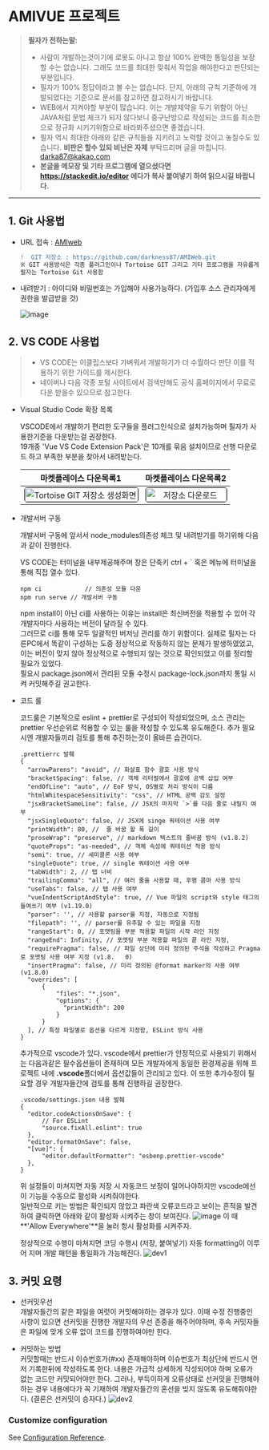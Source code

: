 # AMIVUE 프로젝트

> **필자가 전하는말:**
> - 사람이 개발하는것이기에 로봇도 아니고 항상 100% 완벽한 통일성을 보장할 수는 없습니다. 그래도 코드를 최대한 맞춰서 작업을 해야한다고 판단되는 부분입니다.
> - 필자가 100% 정답이라고 볼 수는 없습니다. 단지, 아래의 규칙 기준하에 개발되었다는 기준으로 문서를 참고하면 참고하시기 바랍니다.
> - WEB에서 지켜야할 부분이 많습니다. 이는 개발제약을 두기 위함이 아닌 JAVA처럼 문법 체크가 되지 않다보니 중구난방으로 작성되는 코드를 최소한으로 정규화 시키기위함으로 바라봐주셨으면 좋겠습니다.
> - 필자 역시 최대한 아래와 같은 규칙들을 지키려고 노력할 것이고 놓칠수도 있습니다. **비판은 할수 있되 비난은 자제** 부탁드리며 글을 마칩니다.   darka87@kakao.com
> - **본글을 메모장 및 기타 프로그램에 열으셨다면 https://stackedit.io/editor 에다가 복사 붙여넣기 하여 읽으시길 바랍니다.**
---

## 1. Git 사용법
- URL 접속 : [AMIweb](https://github.com/darkness87/AMIWeb)
  ```diff
  !  GIT 저장소 : https://github.com/darkness87/AMIWeb.git
  ※ GIT 사용방식은 각종 플러그인이나 Tortoise GIT 그리고 기타 프로그램을 자유롭게 사용한다.
  필자는 Tortoise Git 사용함
  ```

- 내려받기 : 아이디와 비밀번호는 가입해야 사용가능하다. (가입후 소스 관리자에게 권한을 발급받을 것)

  ![image](https://user-images.githubusercontent.com/20449373/108337118-1f02f080-7218-11eb-9091-2f5e6042c026.png)

## 2. VS CODE 사용법
  > - VS CODE는 이클립스보다 가벼워서 개발하기가 더 수월하다 판단 이를 적용하기 위한 가이드를 제시한다.
  > - 네이버나 다음 각종 포털 사이트에서 검색만해도 공식 홈페이지에서 무료로 다운 받을수 있으므로 참고한다.
- Visual Studio Code 확장 목록

  VSCODE에서 개발하기 편리한 도구들을 플러그인식으로 설치가능하며 필자가 사용한기준을 다운받는걸 권장한다.   
  19개중 'Vue VS Code Extension Pack'은 10개를 묶음 설치이므로 선행 다운로드 하고 부족한 부분을 찾아서 내려받는다.

  |마켓플레이스 다운목록1|마켓플레이스 다운목록2|
  |:----------------:|:----------------:|
  |<img src="https://user-images.githubusercontent.com/20449373/108445729-3ab1d980-72a0-11eb-8706-d83fc1c2dcec.png" width="100%" style="border: 1px solid black; border-radius: 5px;" title="Tortoise GIT 저장소 생성화면"></img> | <img src="https://user-images.githubusercontent.com/20449373/108445803-60d77980-72a0-11eb-9e2f-9b086c515716.png" width="100%" style="border: 1px solid black; border-radius: 5px;" title="저장소 다운로드"></img>|

- 개발서버 구동

  개발서버 구동에 앞서서 node_modules의존성 체크 및 내려받기를 하기위해 다음과 같이 진행한다.
  
  VS CODE는 터미널을 내부제공해주며 창은 단축키 ctrl + ` 혹은 메뉴에 터미널을 통해 직접 열수 있다.
  ```
  npm ci			// 의존성 모듈 다운
  npm run serve	// 개발서버 구동
  ```
  npm install이 아닌 ci를 사용하는 이유는 install은 최신버전을 적용할 수 있어 각 개발자마다 사용하는 버전이 달라질 수 있다.   
  그러므로 ci를 통해 모두 일괄적인 버저닝 관리를 하기 위함이다. 실제로 필자는 다른PC에서 똑같이 구성하는 도중 정상적으로 작동하지 않는 문제가 발생하였었고, 이는 버전이 맞지 않아 정상적으로 수행되지 않는 것으로 확인되었고 이를 정리할 필요가 있었다.   
  필요시 package.json에서 관리된 모듈 수정시 package-lock.json까지 통일 시켜 커밋해주길 권고한다.

- 코드 룰

  코드룰은 기본적으로 eslint + prettier로 구성되어 작성되었으며, 소스 관리는 prettier 우선순위로 적용할 수 있는 룰을 작성할 수 있도록 유도해준다. 추가 필요시엔 개발자들끼리 검토를 통해 추진하는것이 올바른 습관이다.

  ```jsonc
  .prettierrc 발췌
  {
	"arrowParens": "avoid", // 화살표 함수 괄호 사용 방식
	"bracketSpacing": false, // 객체 리터럴에서 괄호에 공백 삽입 여부 
	"endOfLine": "auto", // EoF 방식, OS별로 처리 방식이 다름 
	"htmlWhitespaceSensitivity": "css", // HTML 공백 감도 설정
	"jsxBracketSameLine": false, // JSX의 마지막 `>`를 다음 줄로 내릴지 여부 
	"jsxSingleQuote": false, // JSX에 singe 쿼테이션 사용 여부
	"printWidth": 80, //  줄 바꿈 할 폭 길이
	"proseWrap": "preserve", // markdown 텍스트의 줄바꿈 방식 (v1.8.2)
	"quoteProps": "as-needed", // 객체 속성에 쿼테이션 적용 방식
	"semi": true, // 세미콜론 사용 여부
	"singleQuote": true, // single 쿼테이션 사용 여부
	"tabWidth": 2, // 탭 너비 
	"trailingComma": "all", // 여러 줄을 사용할 때, 후행 콤마 사용 방식
	"useTabs": false, // 탭 사용 여부
	"vueIndentScriptAndStyle": true, // Vue 파일의 script와 style 태그의 들여쓰기 여부 (v1.19.0)
	"parser": '', // 사용할 parser를 지정, 자동으로 지정됨
	"filepath": '', // parser를 유추할 수 있는 파일을 지정
	"rangeStart": 0, // 포맷팅을 부분 적용할 파일의 시작 라인 지정
	"rangeEnd": Infinity, // 포맷팅 부분 적용할 파일의 끝 라인 지정,
	"requirePragma": false, // 파일 상단에 미리 정의된 주석을 작성하고 Pragma로 포맷팅 사용 여부 지정 (v1.8.	0)
	"insertPragma": false, // 미리 정의된 @format marker의 사용 여부 (v1.8.0)
	"overrides": [ 
		{
			"files": "*.json",
			"options": {
			  "printWidth": 200
			}
		}
	], // 특정 파일별로 옵션을 다르게 지정함, ESLint 방식 사용
  }
  ```
  추가적으로 vscode가 있다. vscode에서 prettier가 안정적으로 사용되기 위해서는 다음과같은 필수옵션들이 존재하며 모든 개발자에게 동일한 환경제공을 위해 프로젝트 내에 **.vscode**폴더에서 옵션값들이 관리되고 있다. 이 또한 추가수정이 필요할 경우 개발자들간에 검토를 통해 진행하길 권장한다.
  ```jsonc
  .vscode/settings.json 내용 발췌
  {
	"editor.codeActionsOnSave": {
		// For ESLint
		"source.fixAll.eslint": true
	},
	"editor.formatOnSave": false,
	"[vue]": {
		"editor.defaultFormatter": "esbenp.prettier-vscode"
	},
  }
  ```
  위 설정들이 마쳐지면 자동 저장 시 자동코드 보정이 일어나야하지만 vscode에선 이 기능을 수동으로 활성화 시켜줘야한다.   
  일반적으로 키는 방법은 확인되지 않았고 파란색 오류코드라고 보이는 흔적을 발견하여 클릭하면 아래와 같이 활성화 시켜주는 창이 보여진다.
  ![image](https://user-images.githubusercontent.com/20449373/108644696-7abcca80-74f3-11eb-98a7-1e29ee77c7bb.png)
  이 때 **'Allow Everywhere'**을 눌러 항시 활성화를 시켜주자.
 
  정상적으로 수행이 마쳐지면 코딩 수행시 (저장, 붙여넣기) 자동 formatting이 이루어 지며 개발 패턴을 통일화가 가능해진다.
  ![dev1](https://user-images.githubusercontent.com/20449373/108466522-1d443600-72c7-11eb-9b4b-9ac93cf38bec.gif)

## 3. 커밋 요령

- 선커밋우선   
  개발자들간의 같은 파일을 여럿이 커밋해야하는 경우가 있다. 이때 수정 진행중인 사항이 있으면 선커밋을 진행한 개발자의 우선 존중을 해주어야하며, 후속 커밋자들은 파일에 맞게 오류 없이 코드를 진행하여야만 한다.

- 커밋하는 방법   
  커밋할때는 반드시 이슈번호가(#xx) 존재해야하며 이슈번호가 최상단에 반드시 먼저 기록한뒤에 작성하도록 한다. 내용은 가급적 상세하게 작성되어야 하며 오류가 없는 코드만 커밋되어야만 한다. 그러나, 부득이하게 오류상태로 선커밋을 진행해야하는 경우 내용에다가 꼭 기재하여 개발자들간의 혼선을 빚지 않도록 유도해줘야한다. (결론은 선커밋이 승자다.)
  ![dev2](https://user-images.githubusercontent.com/20449373/108690765-12470b00-753e-11eb-808b-9d251d7f014e.gif)

### Customize configuration
See [Configuration Reference](https://cli.vuejs.org/config/).
